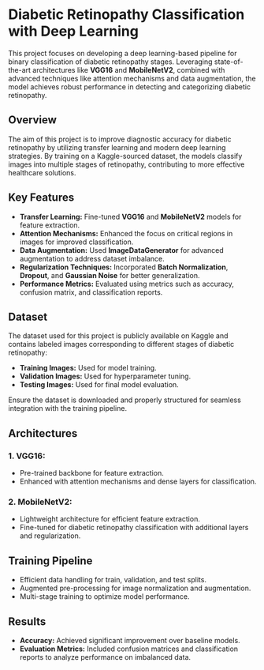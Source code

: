 # Diabetic Retinopathy Classification with Deep Learning  

This project focuses on developing a deep learning-based pipeline for binary classification of diabetic retinopathy stages. Leveraging state-of-the-art architectures like **VGG16** and **MobileNetV2**, combined with advanced techniques like attention mechanisms and data augmentation, the model achieves robust performance in detecting and categorizing diabetic retinopathy.  

## Overview  
The aim of this project is to improve diagnostic accuracy for diabetic retinopathy by utilizing transfer learning and modern deep learning strategies. By training on a Kaggle-sourced dataset, the models classify images into multiple stages of retinopathy, contributing to more effective healthcare solutions.  

## Key Features  
- **Transfer Learning:** Fine-tuned **VGG16** and **MobileNetV2** models for feature extraction.  
- **Attention Mechanisms:** Enhanced the focus on critical regions in images for improved classification.  
- **Data Augmentation:** Used **ImageDataGenerator** for advanced augmentation to address dataset imbalance.  
- **Regularization Techniques:** Incorporated **Batch Normalization**, **Dropout**, and **Gaussian Noise** for better generalization.  
- **Performance Metrics:** Evaluated using metrics such as accuracy, confusion matrix, and classification reports.  

## Dataset  
The dataset used for this project is publicly available on Kaggle and contains labeled images corresponding to different stages of diabetic retinopathy:  
- **Training Images:** Used for model training.  
- **Validation Images:** Used for hyperparameter tuning.  
- **Testing Images:** Used for final model evaluation.  

Ensure the dataset is downloaded and properly structured for seamless integration with the training pipeline.  

## Architectures  
### 1. **VGG16:**  
- Pre-trained backbone for feature extraction.  
- Enhanced with attention mechanisms and dense layers for classification.  

### 2. **MobileNetV2:**  
- Lightweight architecture for efficient feature extraction.  
- Fine-tuned for diabetic retinopathy classification with additional layers and regularization.  

## Training Pipeline  
- Efficient data handling for train, validation, and test splits.  
- Augmented pre-processing for image normalization and augmentation.  
- Multi-stage training to optimize model performance.  

## Results  
- **Accuracy:** Achieved significant improvement over baseline models.  
- **Evaluation Metrics:** Included confusion matrices and classification reports to analyze performance on imbalanced data.  


